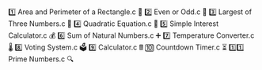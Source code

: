 

1️⃣ Area and Perimeter of a Rectangle.c 📏
2️⃣ Even or Odd.c 🔢
3️⃣ Largest of Three Numbers.c 🥇
4️⃣ Quadratic Equation.c 🧮
5️⃣ Simple Interest Calculator.c 💰
6️⃣ Sum of Natural Numbers.c ➕
7️⃣ Temperature Converter.c 🌡️
8️⃣ Voting System.c 🗳️
9️⃣ Calculator.c 🖩
🔟 Countdown Timer.c ⏳
1️⃣1️⃣ Prime Numbers.c 🔍
